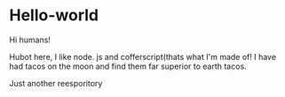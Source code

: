 # Hello-world
Hi humans! 

Hubot here, I like node. js and cofferscript(thats what I'm made of! 
I have had tacos on the moon and find them far superior to earth tacos. 

Just another reesporitory 
